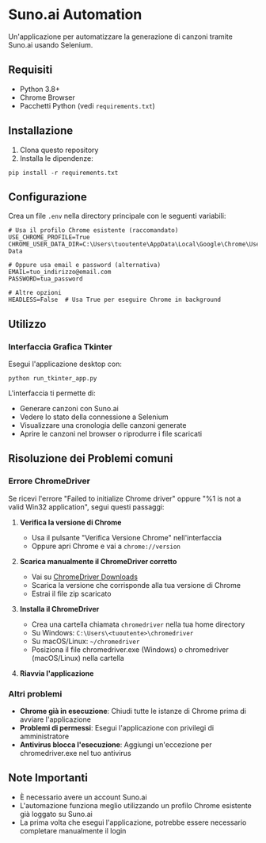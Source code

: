 
# Suno.ai Automation

Un'applicazione per automatizzare la generazione di canzoni tramite Suno.ai usando Selenium.

## Requisiti

- Python 3.8+
- Chrome Browser
- Pacchetti Python (vedi `requirements.txt`)

## Installazione

1. Clona questo repository
2. Installa le dipendenze:
```
pip install -r requirements.txt
```

## Configurazione

Crea un file `.env` nella directory principale con le seguenti variabili:

```
# Usa il profilo Chrome esistente (raccomandato)
USE_CHROME_PROFILE=True
CHROME_USER_DATA_DIR=C:\Users\tuoutente\AppData\Local\Google\Chrome\User Data

# Oppure usa email e password (alternativa)
EMAIL=tuo_indirizzo@email.com
PASSWORD=tua_password

# Altre opzioni
HEADLESS=False  # Usa True per eseguire Chrome in background
```

## Utilizzo

### Interfaccia Grafica Tkinter

Esegui l'applicazione desktop con:

```
python run_tkinter_app.py
```

L'interfaccia ti permette di:
- Generare canzoni con Suno.ai
- Vedere lo stato della connessione a Selenium
- Visualizzare una cronologia delle canzoni generate
- Aprire le canzoni nel browser o riprodurre i file scaricati

## Risoluzione dei Problemi comuni

### Errore ChromeDriver

Se ricevi l'errore "Failed to initialize Chrome driver" oppure "%1 is not a valid Win32 application", segui questi passaggi:

1. **Verifica la versione di Chrome**
   - Usa il pulsante "Verifica Versione Chrome" nell'interfaccia
   - Oppure apri Chrome e vai a `chrome://version`

2. **Scarica manualmente il ChromeDriver corretto**
   - Vai su [ChromeDriver Downloads](https://chromedriver.chromium.org/downloads)
   - Scarica la versione che corrisponde alla tua versione di Chrome
   - Estrai il file zip scaricato

3. **Installa il ChromeDriver**
   - Crea una cartella chiamata `chromedriver` nella tua home directory
   - Su Windows: `C:\Users\<tuoutente>\chromedriver`
   - Su macOS/Linux: `~/chromedriver`
   - Posiziona il file chromedriver.exe (Windows) o chromedriver (macOS/Linux) nella cartella

4. **Riavvia l'applicazione**

### Altri problemi

- **Chrome già in esecuzione**: Chiudi tutte le istanze di Chrome prima di avviare l'applicazione
- **Problemi di permessi**: Esegui l'applicazione con privilegi di amministratore
- **Antivirus blocca l'esecuzione**: Aggiungi un'eccezione per chromedriver.exe nel tuo antivirus

## Note Importanti

- È necessario avere un account Suno.ai
- L'automazione funziona meglio utilizzando un profilo Chrome esistente già loggato su Suno.ai
- La prima volta che esegui l'applicazione, potrebbe essere necessario completare manualmente il login
